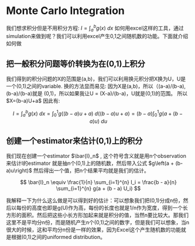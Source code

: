 <h1>Monte Carlo Integration</h1>

我们想求积分但是不用积分方程: $I = \int_{a}^{b} g(x) \ dx$
如何用excel这样的工具，通过simulation来做到呢？我们可以利用excel产生0,1之间随机数的功能。下面就介绍如何做

<h2>把一般积分问题等价转换为在(0,1)上积分</h2>
我们得到的积分问题的X的范围是(a,b)，我们可以利用换元积分把X换为U，U是一个(0,1)之间的variable.
换的方法显而易见: 因为X是(a,b)，所以（(a-a)/(b-a), (b-a)/(b-a)就是 (0,1)，所以如果我让U = (X-a)/(b-a)，U就是(0,1)的范围。
所以 $X=(b-a)U+a$ 
因此有: 

$$
I = \int_{a}^{b} g(x) \ dx = \int_{0}^{1} g((b-a)u+a) \ d((b-a)u+a) = (b-a) \int_{0}^{1} g\left(a + (b-a)u\right) \ du
$$

<h2>创建一个estimator来估计(0,1)上的积分</h2>
我们现在创建一个estimator $\bar{I}_n$ , 这个符号含义就是用n个observation来估计I的estimator
就是抽n个(0,1)上的随机数，然后带入公式 $g\left(a + (b-a)u\right)$ 然后得出一个值，把n个结果平均就是我们的估计。

$$
\bar{I}_n \equiv \frac{1}{n} \sum_{i=1}^{n} I_i = \frac{b - a}{n} \sum_{i=1}^{n} g(a + (b - a) U_i)
$$

我解释一下为什么这么做是可以得到好的估计：可以想象我们把(0,1)分成n份，然后以每份的高度也即是g(U)作为高，每份的长度也就是1/n作为宽度，得到一个长方形的面积。然后把这些小长方形加起来就是积分的值，当然n要比较大。那我们这里不是平均分n份，而是随机产生n个(0,1)之间的数字，但是我们可以想象，当n很大的时候，这和平均分n份是一样的效果，因为Excel这个产生随机数的功能就是根据(0,1)之间的uniformed distribution。



